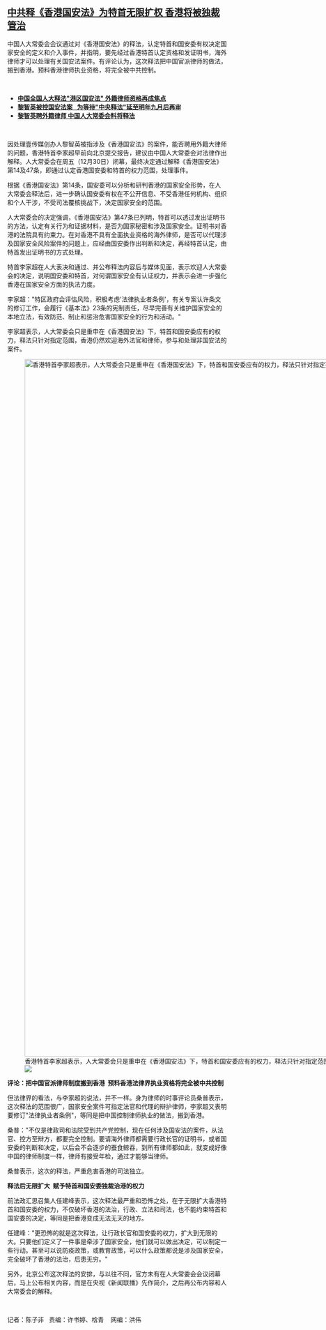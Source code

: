 <!--1672416313000-->
[中共释《香港国安法》为特首无限扩权  香港将被独裁管治](https://www.rfa.org/mandarin/yataibaodao/gangtai/ec-12302022105045.html)
------

<p><span style="font-weight: 400;">中国人大常委会会议通过对《香港国安法》的释法，认定特首和国安委有权决定国家安全的定义和介入事件，并指明，要先经过香港特首认定资格和发证明书，海外律师才可以处理有关国安法案件。有评论认为，这次释法把中国官派律师的做法，搬到香港。预料香港律师执业资格，将完全被中共控制。</span></p><p><span class="result-title"> </span></p><ul><li><a href="https://www.rfa.org/mandarin/Xinwen/5-12302022100802.html"><strong>中国全国人大释法"港区国安法" 外籍律师资格再成焦点</strong></a></li><li><strong><a href="https://www.rfa.org/mandarin/Xinwen/st1-12132022030648.html">黎智英被控国安法案   为等待"中央释法"延至明年九月后再审</a></strong></li><li><strong><a href="https://www.rfa.org/mandarin/Xinwen/5-12272022110558.html">黎智英聘外籍律师 中国人大常委会料将释法</a></strong></li></ul><p><span class="result-title"> </span></p><p><span style="font-weight: 400;">因处理壹传媒创办人黎智英被指涉及《香港国安法》的案件，能否聘用外籍大律师的问题，香港特首李家超早前向北京提交报告，建议由中国人大常委会对法律作出解释。人大常委会在周五（12月30日）闭幕，最终决定通过解释《香港国安法》第14及47条，即通过认定香港国安委和特首的权力范围，处理事件。</span></p><p><span style="font-weight: 400;">根据《香港国安法》第14条，国安委可以分析和研判香港的国家安全形势，在人大常委会释法后，进一步确认国安委有权在不公开信息、不受香港任何机构、组织和个人干涉，不受司法覆核挑战下，决定国家安全的范围。</span></p><p><span style="font-weight: 400;">人大常委会的决定强调，《香港国安法》第47条已列明，特首可以透过发出证明书的方法，认定有关行为和证据材料，是否为国家秘密和涉及国家安全。证明书对香港的法院具有约束力。在对香港不具有全面执业资格的海外律师，是否可以代理涉及国家安全风险案件的问题上，应经由国安委作出判断和决定，再经特首认定，由特首发出证明书的方式处理。</span></p><p><span style="font-weight: 400;">特首李家超在人大表决和通过、并公布释法内容后与媒体见面，表示欢迎人大常委会的决定，说明国安委和特首，对何谓国家安全有认证权力，并表示会进一步强化香港在国家安全方面的执法力度。</span></p><p><span style="font-weight: 400;">李家超："特区政府会评估风险，积极考虑'法律执业者条例'，有关专案认许条文的修订工作，会履行《基本法》23条的宪制责任，尽早完善有关维护国家安全的本地立法，有效防范、制止和惩治危害国家安全的行为和活动。"</span></p><p><span style="font-weight: 400;">李家超表示，人大常委会只是重申在《香港国安法》下，特首和国安委应有的权力，释法只针对指定范围，香港仍然欢迎海外法官和律师，参与和处理非国安法的案件。</span></p><p><span style="font-weight: 400;"><figure class="image-richtext image-inline captioned" style="width:2400px;"><img alt="香港特首李家超表示，人大常委会只是重申在《香港国安法》下，特首和国安委应有的权力，释法只针对指定范围，香港仍然欢迎海外法官和律师，参与和处理非国安法的案件。（美联社图片）" height="1600" src="https://www.rfa.org/mandarin/yataibaodao/gangtai/ec-12302022105045.html/ap22354139909095.jpg/@@images/a7823cae-9aa9-4dbb-ab5e-0db927c21bb8.jpeg" title="AP22354139909095.jpg" width="2400"/><figcaption class="image-caption">香港特首李家超表示，人大常委会只是重申在《香港国安法》下，特首和国安委应有的权力，释法只针对指定范围，香港仍然欢迎海外法官和律师，参与和处理非国安法的案件。（美联社图片）</figcaption><small></small><div id="zoomattribute"><a data-caption="香港特首李家超表示，人大常委会只是重申在《香港国安法》下，特首和国安委应有的权力，释法只针对指定范围，香港仍然欢迎海外法官和律师，参与和处理非国安法的案件。（美联社图片）" data-fancybox="" href="https://www.rfa.org/mandarin/yataibaodao/gangtai/ec-12302022105045.html/ap22354139909095.jpg" id="single_image" title="香港特首李家超表示，人大常委会只是重申在《香港国安法》下，特首和国安委应有的权力，释法只针对指定范围，香港仍然欢迎海外法官和律师，参与和处理非国安法的案件。（美联社图片）"><img src="/++plone++rfa-resources/img/icon-zoom.png"/></a></div></figure></span></p><p><b>评论：把中国官派律师制度搬到香港  预料香港法律界执业资格将完全被中共控制</b></p><p><span style="font-weight: 400;">但法律界的看法，与李家超的说法，并不一样。身为律师的时事评论员桑普表示，这次释法的范围很广，国家安全案件可指定法官和代理的辩护律师，李家超又表明要修订"法律执业者条例"，等同是把中国控制律师执业的做法，搬到香港。</span></p><p><span style="font-weight: 400;">桑普："不仅是律政司和法院受到共产党控制，现在任何涉及国安法的案件，从法官、控方至辩方，都要完全控制。要请海外律师都需要行政长官的证明书，或者国安委的判断和决定，以后会不会逐步的蚕食鲸吞，到所有律师都如此，就变成好像中国的律师制度一样，律师有接受年检，通过才能够当律师。</span></p><p><span style="font-weight: 400;">桑普表示，这次的释法，严重危害香港的司法独立。</span></p><p><b>释法后无限扩大  赋予特首和国安委独裁治港的权力</b></p><p><span style="font-weight: 400;">前法政汇思召集人任建峰表示，这次释法最严重和恐怖之处，在于无限扩大香港特首和国安委的权力，不仅破坏香港的法治，行政、立法和司法，也不能约束特首和国安委的决定，等同是把香港变成无法无天的地方。</span></p><p><span style="font-weight: 400;">任建峰："更恐怖的就是这次释法，让行政长官和国安委的权力，扩大到无限的大。只要他们定义了一件事是牵涉了国家安全，他们就可以做出决定，可以制定一些行动。甚至可以说防疫政策，或教育政策，可以什么政策都说是涉及国家安全，完全破坏了香港的法治，后患无穷。"</span></p><p><span style="font-weight: 400;">另外，北京公布这次释法的安排，与以往不同，官方未有在人大常委会会议闭幕后，马上公布相关内容，而是在央视《新闻联播》先作简介，之后再公布内容和人大常委会的解释。</span></p><p><span style="font-weight: 400;"> </span></p><p><span style="font-weight: 400;">记者：陈子非   责编：许书婷、梒青    网编：洪伟<br/></span></p>
